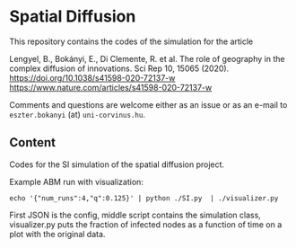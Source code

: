 # Spatial Diffusion

This repository contains the codes of the simulation for the article

Lengyel, B., Bokányi, E., Di Clemente, R. et al. The role of geography in the complex diffusion of innovations. Sci Rep 10, 15065 (2020). https://doi.org/10.1038/s41598-020-72137-w
https://www.nature.com/articles/s41598-020-72137-w

Comments and questions are welcome either as an issue or as an e-mail to `eszter.bokanyi` (at) `uni-corvinus.hu`.

## Content

Codes for the SI simulation of the spatial diffusion project.

Example ABM run with visualization:
```
echo '{"num_runs":4,"q":0.125}' | python ./SI.py  | ./visualizer.py
```

First JSON is the config, middle script contains the simulation class, visualizer.py puts the fraction of infected nodes as a function of time on a plot with the original data.
